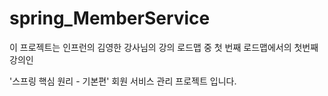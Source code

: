 # spring_MemberService

이 프로젝트는 인프런의 김영한 강사님의 강의 로드맵 중 
첫 번째 로드맵에서의 첫번째 강의인


'스프링 핵심 원리 - 기본편' 회원 서비스 관리 프로젝트 입니다. 
